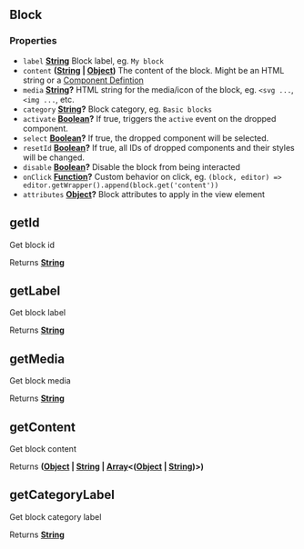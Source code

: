 <!-- Generated by documentation.js. Update this documentation by updating the source code. -->

## Block

### Properties

- `label` **[String][1]** Block label, eg. `My block`
- `content` **([String][1] | [Object][2])** The content of the block. Might be an HTML string or a [Component Defintion][3]
- `media` **[String][1]?** HTML string for the media/icon of the block, eg. `<svg ...`, `<img ...`, etc.
- `category` **[String][1]?** Block category, eg. `Basic blocks`
- `activate` **[Boolean][4]?** If true, triggers the `active` event on the dropped component.
- `select` **[Boolean][4]?** If true, the dropped component will be selected.
- `resetId` **[Boolean][4]?** If true, all IDs of dropped components and their styles will be changed.
- `disable` **[Boolean][4]?** Disable the block from being interacted
- `onClick` **[Function][5]?** Custom behavior on click, eg. `(block, editor) => editor.getWrapper().append(block.get('content'))`
- `attributes` **[Object][2]?** Block attributes to apply in the view element

## getId

Get block id

Returns **[String][1]**&#x20;

## getLabel

Get block label

Returns **[String][1]**&#x20;

## getMedia

Get block media

Returns **[String][1]**&#x20;

## getContent

Get block content

Returns **([Object][2] | [String][1] | [Array][6]<([Object][2] | [String][1])>)**&#x20;

## getCategoryLabel

Get block category label

Returns **[String][1]**&#x20;

[1]: https://developer.mozilla.org/docs/Web/JavaScript/Reference/Global_Objects/String
[2]: https://developer.mozilla.org/docs/Web/JavaScript/Reference/Global_Objects/Object
[3]: /modules/Components.html#component-definition
[4]: https://developer.mozilla.org/docs/Web/JavaScript/Reference/Global_Objects/Boolean
[5]: https://developer.mozilla.org/docs/Web/JavaScript/Reference/Statements/function
[6]: https://developer.mozilla.org/docs/Web/JavaScript/Reference/Global_Objects/Array
